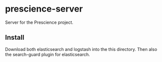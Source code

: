 # prescience-server
Server for the Prescience project.

## Install

Download both elasticsearch and logstash into the this directory. Then also the search-guard plugin for elasticsearch.
